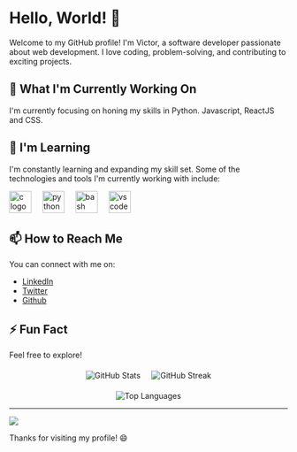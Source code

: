 # Hello, World! 👋

Welcome to my GitHub profile! I'm Victor, a software developer passionate about web development. I love coding, problem-solving, and contributing to exciting projects. 

## 🔭 What I'm Currently Working On

I'm currently focusing on honing my skills in Python. Javascript, ReactJS and CSS.

## 🌱 I'm Learning

I'm constantly learning and expanding my skill set. Some of the technologies and tools I'm currently working with include:

<div align="left">
  <img src="https://cdn.jsdelivr.net/gh/devicons/devicon/icons/c/c-original.svg" height="40" alt="c logo"  />
  <img width="12" />
 
  <img src="https://cdn.jsdelivr.net/gh/devicons/devicon/icons/python/python-original.svg" height="40" alt="python logo"  />
  <img width="12" />
  <img src="https://cdn.jsdelivr.net/gh/devicons/devicon/icons/bash/bash-original.svg" height="40" alt="bash logo"  />
  <img width="12" />
  <img src="https://cdn.jsdelivr.net/gh/devicons/devicon/icons/vscode/vscode-original.svg" height="40" alt="vscode logo"  />
</div>

## 📫 How to Reach Me

You can connect with me on:
- [LinkedIn](www.linkedin.com/in/victor-njeru-52599126a)
- [Twitter](https://twitter.com/compoundvic)
- [Github](https://github.com/ynwvroy)

## ⚡ Fun Fact

Feel free to explore!

<div align="center" style="display: flex; gap: 20px; justify-content: center; margin-top: 20px;">
  <img src="https://github-readme-stats.vercel.app/api?username=ynwvroy&theme=radical&hide_border=false&include_all_commits=false&count_private=false" alt="GitHub Stats" />
  <img src="https://github-readme-streak-stats.herokuapp.com/?user=ynwvroy&theme=radical&hide_border=false" alt="GitHub Streak" />
</div>
<div align="center" style="margin-top: 20px;">
  <img src="https://github-readme-stats.vercel.app/api/top-langs/?username=ynwvroy&theme=radical&hide_border=false&include_all_commits=false&count_private=false&layout=compact" alt="Top Languages" />
</div>



---
[![](https://visitcount.itsvg.in/api?id=ynwvroy&icon=0&color=0)](https://visitcount.itsvg.in)


Thanks for visiting my profile! 😄
